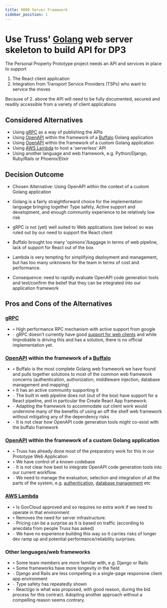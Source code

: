 ```yaml
---
title: 0000 Server Framework
sidebar_position: 1
---
```


# Use Truss' [Golang](https://golang.org/) web server skeleton to build API for DP3

The Personal Property Prototype project needs an API and services in place to support

1. The React client application
1. Integration from Transport Service Providers (TSPs) who want to service the moves

Because of 2. above the API will need to be fully documented, secured and readily accessible from a variety of client applications

## Considered Alternatives

* Using [gRPC](https://grpc.io/) as a way of publishing the APIs
* Using [OpenAPI](https://www.openapis.org/) within the framework of a [Buffalo](https://gobuffalo.io/) Golang application
* Using [OpenAPI](https://www.openapis.org/) within the framework of a custom Golang application
* Using [AWS Lambda](https://aws.amazon.com/lambda/) to host a 'serverless' API
* Using another language and web framework, e.g. Python/Django, Ruby/Rails or Phoenix/Elixir

## Decision Outcome

* Chosen Alternative: Using OpenAPI within the context of a custom Golang application
* Golang is a fairly straightforward choice for the implementation language bringing together Type safety, Active support and development, and enough community experience to be relatively low risk
* gRPC is not (yet) well suited to Web applications (see below) so was ruled out by our need to support the React client
* Buffalo brought too many 'opinions'/baggage in terms of web pipeline, lack of support for React out of the box
* Lambda is very tempting for simplifying deployment and management, but has too many unknowns for the team in terms of cost and performance.

* Consequence: need to rapidly evaluate OpenAPI code generation tools and test/confirm the belief that they can be integrated into our application framework

## Pros and Cons of the Alternatives

### [gRPC](https://grpc.io/)

* `+` High performance RPC mechanism with active support from google
* `-` gRPC doesn't currently have good [support for web clients](https://improbable.io/games/blog/grpc-web-moving-past-restjson-towards-type-safe-web-apis) and while Improbable is driving this and has a solution, there is no official implementation yet.

### [OpenAPI](https://www.openapis.org/) within the framework of a [Buffalo](https://gobuffalo.io)

* `+` Buffalo is the most complete Golang web framework we have found and pulls together solutions to most of the common web framework concerns (authentication, authorization, middleware injection, database management and mapping)
* `+` It has an active community supporting it
* `-` The built in web pipeline does not (out of the box) have support for a React pipeline, and in particular the Create React App framework.
* `-` Adapting the framework to accommodate out client work would undermine many of the benefits of using an off the shelf web framework without mitigating any of the dependency risks
* `-` It is not clear how OpenAPI code generation tools might co-exist with the buffalo framework

### [OpenAPI](https://www.openapis.org/) within the framework of a custom Golang application

* `+` Truss has already done most of the preparatory work for this in our Prototype Web Application
* `+` We have control of a known codebase
* `-` It is not clear how best to integrate OpenAPI code generation tools into our current workflow.
* `-` We need to manage the evaluation, selection and integration of all the parts of the system, e.g. [authentication](https://github.com/markbates/goth), [database management](https://github.com/gobuffalo/pop) etc

### [AWS Lambda](https://aws.amazon.com/lambda/)

* `+` Is GovCloud approved and so requires no extra work if we need to operate in that environment
* `+` Removes the need for server infrastructure.
* `-` Pricing can be a surprise as it is based on traffic (according to anecdata from people Truss has asked)
* `-` We have no experience building this way so it carries risks of longer dev ramp up and potential performance/reliability surprises.

### Other languages/web frameworks

* `+` Some team members are more familiar with, e.g. Django or Rails
* `+` Some frameworks have more longevity in the field
* `-` Django and Rails are less compelling in a single-page responsive client app environment
* `-` Type safety has repeatedly shown
* `-` React/go is what was proposed, with good reason, during the bid process for this contract. Adopting another approach without a compelling reason seems contrary.
